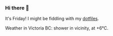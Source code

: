 ### Hi there :wave:

It's Friday! I might be fiddling with my [dotfiles](https://github.com/bewuethr/dotfiles).

Weather in Victoria BC: shower in vicinity, at +6°C.
